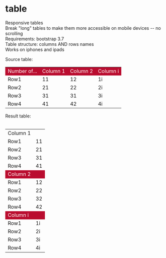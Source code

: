 # table
Responsive tables <br/>
Break "long" tables to make them more accessible on mobile devices -- no scrolling<br/>
Requirements: bootstrap 3.7<br/> 
Table structure: columns AND rows names<br/>
Works on iphones and ipads<br/>

Source table:<br/>

<table class="table table-hover table-striped " summary="Upcoming Sessions">

<tr style="background-color: #ba0c2f; color: white;">
<td>Number of...</td>
<td name="tname_c_source" >Column 1</td>
<td name="tname_c_source">Column 2</td>
<td name="tname_c_source">Column i</td>
</tr>

<tr>
<td name="tname_rn_source">Row1</td>
<td name="tname_r0">11</td>
<td name="tname_r1">12</td>
<td name="tname_r2">1i</td>
</tr>
<tr>
<td name="tname_rn_source">Row2</td>
<td name="tname_r0">21</td>
<td name="tname_r1">22</td>
<td name="tname_r2">2i</td>
</tr>
<tr>
<td name="tname_rn_source">Row3</td>
<td name="tname_r0">31</td>
<td name="tname_r1">31</td>
<td name="tname_r2">3i</td>
</tr>
<tr>
<td name="tname_rn_source">Row4</td>
<td name="tname_r0">41</td>
<td name="tname_r1">42</td>
<td name="tname_r2">4i</td>
</tr>
<tr></tr>

</table>
Result table: <br/><br/>
<table class="table table-hover table-striped " summary="Upcoming Sessions">
<tr background-color: #ba0c2f; color: white; >
<td name="tname_c_source">Column 1</td>
<td name="tname_c_source"></td>
</tr>
<tr>
<td name="tname_rn_source">Row1</td>
<td name="tname_r0">11</td>
</tr>
<tr>
<td name="tname_rn_source">Row2</td>
<td name="tname_r0">21</td>
</tr>
<tr>
<td name="tname_rn_source">Row3</td>
<td name="tname_r0">31</td>
</tr>
<tr>
<td name="tname_rn_source">Row4</td>
<td name="tname_r0">41</td>
</tr>
<tr style="background-color: #ba0c2f; color: white;">
<td name="tname_c_source">Column 2</td>
<td name="tname_c_source"></td>
</tr>
<tr>
<td name="tname_rn_source">Row1</td>
<td name="tname_r0">12</td>
</tr>
<tr>
<td name="tname_rn_source">Row2</td>
<td name="tname_r0">22</td>
</tr>
<tr>
<td name="tname_rn_source">Row3</td>
<td name="tname_r0">32</td>
</tr>
<tr>
<td name="tname_rn_source">Row4</td>
<td name="tname_r0">42</td>
</tr>
<tr style="background-color: #ba0c2f; color: white;">
<td name="tname_c_source">Column i</td>
<td name="tname_c_source"></td>
</tr>
<tr>
<td name="tname_rn_source">Row1</td>
<td name="tname_r0">1i</td>
</tr>
<tr>
<td name="tname_rn_source">Row2</td>
<td name="tname_r0">2i</td>
</tr>
<tr>
<td name="tname_rn_source">Row3</td>
<td name="tname_r0">3i</td>
</tr>
<tr>
<td name="tname_rn_source">Row4</td>
<td name="tname_r0">4i</td>
</tr>

</table>



